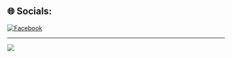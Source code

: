 
## 🌐 Socials:
[![Facebook](https://img.shields.io/badge/Facebook-%231877F2.svg?logo=Facebook&logoColor=white)](https://www.facebook.com/profile.php?id=100035237105955 ) 

---
[![](https://visitcount.itsvg.in/api?id=Ladykille&icon=0&color=0)](https://visitcount.itsvg.in)

<!-- Proudly created with GPRM ( https://gprm.itsvg.in ) -->
